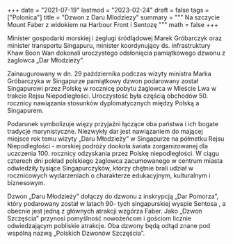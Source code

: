 +++
date = "2021-07-19"
lastmod = "2023-02-24"
draft = false
tags = ["Polonica"]
title = "Dzwon z Daru Mlodziezy"
summary = """
Na szczycie Mount Faber z widokiem na Harbour Front i Sentozę
"""
math = false
+++


Minister gospodarki morskiej i żeglugi śródlądowej Marek Gróbarczyk oraz minister transportu Singapuru, minister koordynujący ds. infrastruktury Khaw Boon Wan dokonali uroczystego odsłonięcia pamiątkowego dzwonu z żaglowca „Dar Młodzieży”.

Zainaugurowany w dn. 29 października podczas wizyty ministra Marka Gróbarczyka w Singapurze pamiątkowy dzwon podarowany został Singapurowi przez Polskę w rocznicę pobytu żaglowca w Mieście Lwa w trakcie Rejsu Niepodległości. Uroczystość była częścią obchodów 50. rocznicy nawiązania stosunków dyplomatycznych między Polską a Singapurem.

Podarunek symbolizuje więzy przyjaźni łączące oba państwa i ich bogate tradycje marynistyczne. Niezwykły dar jest nawiązaniem do mającej miejsce rok temu wizyty „Daru Młodzieży” w Singapurze na półmetku Rejsu Niepodległości  - morskiej podróży dookoła świata zorganizowanej dla uczczenia 100. rocznicy odzyskania przez Polskę niepodległości. W ciągu czterech dni pokład polskiego żaglowca zacumowanego w centrum miasta odwiedziły tysiące Singapurczyków, którzy chętnie brali udział w rocznicowych wydarzeniach o charakterze edukacyjnym, kulturalnym i biznesowym.

Dzwon „Daru Młodzieży” dołączy do dzwonu z inskrypcją „Dar Pomorza”, który podarowany został  w latach 90- tych singapurskiej wyspie Sentosa , a obecnie jest jedną z głównych atrakcji wzgórza Faber. Jako „Dzwon Szczęścia” przynosi pomyślność nowożeńcom i gościom licznie odwiedzającym pobliskie atrakcje. Oba dzwony będą odtąd znane pod wspólną nazwą „Polskich Dzwonów Szczęścia”.



